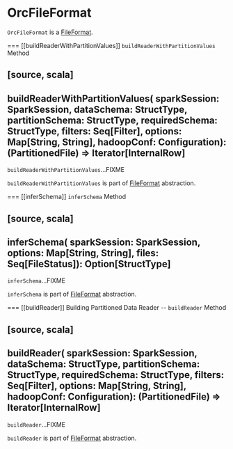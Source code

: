 # OrcFileFormat

`OrcFileFormat` is a [FileFormat](../FileFormat.md).

=== [[buildReaderWithPartitionValues]] `buildReaderWithPartitionValues` Method

[source, scala]
----
buildReaderWithPartitionValues(
  sparkSession: SparkSession,
  dataSchema: StructType,
  partitionSchema: StructType,
  requiredSchema: StructType,
  filters: Seq[Filter],
  options: Map[String, String],
  hadoopConf: Configuration): (PartitionedFile) => Iterator[InternalRow]
----

`buildReaderWithPartitionValues`...FIXME

`buildReaderWithPartitionValues` is part of [FileFormat](../FileFormat.md#buildReaderWithPartitionValues) abstraction.

=== [[inferSchema]] `inferSchema` Method

[source, scala]
----
inferSchema(
  sparkSession: SparkSession,
  options: Map[String, String],
  files: Seq[FileStatus]): Option[StructType]
----

`inferSchema`...FIXME

`inferSchema` is part of [FileFormat](../FileFormat.md#inferSchema) abstraction.

=== [[buildReader]] Building Partitioned Data Reader -- `buildReader` Method

[source, scala]
----
buildReader(
  sparkSession: SparkSession,
  dataSchema: StructType,
  partitionSchema: StructType,
  requiredSchema: StructType,
  filters: Seq[Filter],
  options: Map[String, String],
  hadoopConf: Configuration): (PartitionedFile) => Iterator[InternalRow]
----

`buildReader`...FIXME

`buildReader` is part of [FileFormat](../FileFormat.md#buildReader) abstraction.

